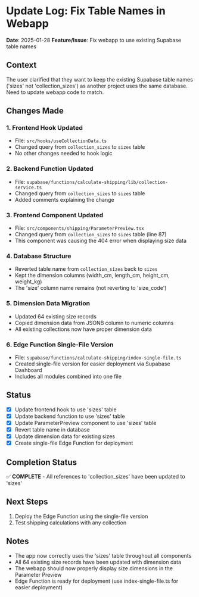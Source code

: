 # Update Log: Fix Table Names in Webapp
**Date**: 2025-01-28
**Feature/Issue**: Fix webapp to use existing Supabase table names

## Context
The user clarified that they want to keep the existing Supabase table names ('sizes' not 'collection_sizes') as another project uses the same database. Need to update webapp code to match.

## Changes Made

### 1. Frontend Hook Updated
- File: `src/hooks/useCollectionData.ts`
- Changed query from `collection_sizes` to `sizes` table
- No other changes needed to hook logic

### 2. Backend Function Updated
- File: `supabase/functions/calculate-shipping/lib/collection-service.ts`
- Changed query from `collection_sizes` to `sizes` table
- Added comments explaining the change

### 3. Frontend Component Updated
- File: `src/components/shipping/ParameterPreview.tsx`
- Changed query from `collection_sizes` to `sizes` table (line 87)
- This component was causing the 404 error when displaying size data

### 4. Database Structure
- Reverted table name from `collection_sizes` back to `sizes`
- Kept the dimension columns (width_cm, length_cm, height_cm, weight_kg)
- The 'size' column name remains (not reverting to 'size_code')

### 5. Dimension Data Migration
- Updated 64 existing size records
- Copied dimension data from JSONB column to numeric columns
- All existing collections now have proper dimension data

### 6. Edge Function Single-File Version
- File: `supabase/functions/calculate-shipping/index-single-file.ts`
- Created single-file version for easier deployment via Supabase Dashboard
- Includes all modules combined into one file

## Status
- [x] Update frontend hook to use 'sizes' table
- [x] Update backend function to use 'sizes' table
- [x] Update ParameterPreview component to use 'sizes' table
- [x] Revert table name in database
- [x] Update dimension data for existing sizes
- [x] Create single-file Edge Function for deployment

## Completion Status
✅ **COMPLETE** - All references to 'collection_sizes' have been updated to 'sizes'

## Next Steps
1. Deploy the Edge Function using the single-file version
2. Test shipping calculations with any collection

## Notes
- The app now correctly uses the 'sizes' table throughout all components
- All 64 existing size records have been updated with dimension data
- The webapp should now properly display size dimensions in the Parameter Preview
- Edge Function is ready for deployment (use index-single-file.ts for easier deployment)

